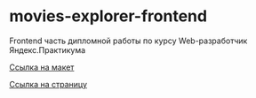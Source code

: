 # movies-explorer-frontend
Frontend часть дипломной работы по курсу Web-разработчик Яндекс.Практикума

[Ссылка на макет](https://disk.yandex.ru/d/RKrH4XliR8GbZw)

[Ссылка на страницу](movies.search.harkova.nomoredomains.monster)